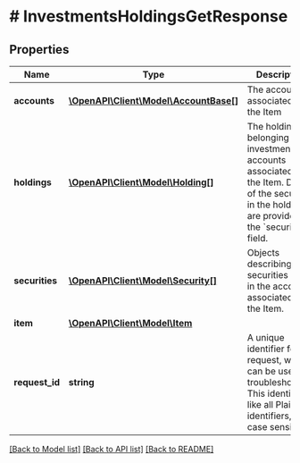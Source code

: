 # # InvestmentsHoldingsGetResponse

## Properties

Name | Type | Description | Notes
------------ | ------------- | ------------- | -------------
**accounts** | [**\OpenAPI\Client\Model\AccountBase[]**](AccountBase.md) | The accounts associated with the Item |
**holdings** | [**\OpenAPI\Client\Model\Holding[]**](Holding.md) | The holdings belonging to investment accounts associated with the Item. Details of the securities in the holdings are provided in the &#x60;securities&#x60; field. |
**securities** | [**\OpenAPI\Client\Model\Security[]**](Security.md) | Objects describing the securities held in the accounts associated with the Item. |
**item** | [**\OpenAPI\Client\Model\Item**](Item.md) |  |
**request_id** | **string** | A unique identifier for the request, which can be used for troubleshooting. This identifier, like all Plaid identifiers, is case sensitive. |

[[Back to Model list]](../../README.md#models) [[Back to API list]](../../README.md#endpoints) [[Back to README]](../../README.md)
